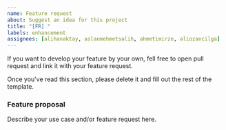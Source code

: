```yaml
---
name: Feature request
about: Suggest an idea for this project
title: "[FR] "
labels: enhancement
assignees: [alihanaktay, aslanmehmetsalih, ahmetimirze, aliozancilga]
---
```


If you want to develop your feature by your own, fell free to open pull request and link it with your feature request.

Once you've read this section, please delete it and fill out the rest of the template.

### Feature proposal

Describe your use case and/or feature request here.

